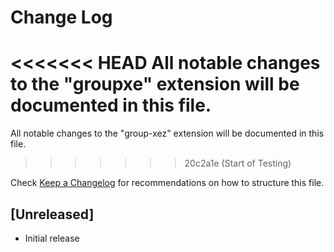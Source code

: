 # Change Log

<<<<<<< HEAD
All notable changes to the "groupxe" extension will be documented in this file.
=======
All notable changes to the "group-xez" extension will be documented in this file.
>>>>>>> 20c2a1e (Start of Testing)

Check [Keep a Changelog](http://keepachangelog.com/) for recommendations on how to structure this file.

## [Unreleased]

- Initial release